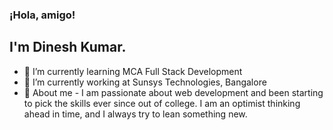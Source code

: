 ### ¡Hola, amigo!

<h2>I'm Dinesh Kumar.</h2>

- 🌱 I’m currently learning MCA Full Stack Development
- 🔭 I’m currently working at Sunsys Technologies, Bangalore
- 💬 About me - I am passionate about web development and been starting to pick the skills ever since out of college. I am an optimist thinking ahead in time, and I always try to lean something new.



<!--
**dineshvoithu/dineshvoithu** is a ✨ _special_ ✨ repository because its `README.md` (this file) appears on your GitHub profile.

Here are some ideas to get you started:

- 🔭 I’m currently working on ...
- 🌱 I’m currently learning ...
- 👯 I’m looking to collaborate on ...
- 🤔 I’m looking for help with ...
- 💬 Ask me about ...
- 📫 How to reach me: ...
- 😄 Pronouns: ...
- ⚡ Fun fact: ...
-->
